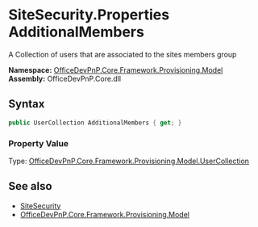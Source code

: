 # SiteSecurity.Properties AdditionalMembers
 A Collection of users that are associated to the sites members group   

**Namespace:** [OfficeDevPnP.Core.Framework.Provisioning.Model](OfficeDevPnP.Core.Framework.Provisioning.Model.md)  
**Assembly:** OfficeDevPnP.Core.dll  
## Syntax
```C#
public UserCollection AdditionalMembers { get; }
```

### Property Value
Type: [OfficeDevPnP.Core.Framework.Provisioning.Model.UserCollection](OfficeDevPnP.Core.Framework.Provisioning.Model.UserCollection.md)  

## See also
- [SiteSecurity](OfficeDevPnP.Core.Framework.Provisioning.Model.SiteSecurity.md) 
- [OfficeDevPnP.Core.Framework.Provisioning.Model](OfficeDevPnP.Core.Framework.Provisioning.Model.md) 

